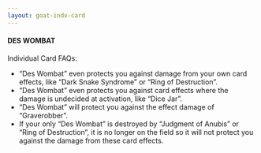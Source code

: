 ```yaml
---
layout: goat-indv-card
---
```


#### DES WOMBAT

Individual Card FAQs:

*   “Des Wombat” even protects you against damage from your own card effects, like “Dark Snake Syndrome” or “Ring of Destruction”.
*   “Des Wombat” even protects you against card effects where the damage is undecided at activation, like “Dice Jar”.
*   “Des Wombat” will protect you against the effect damage of “Graverobber”.
*   If your only “Des Wombat” is destroyed by “Judgment of Anubis” or “Ring of Destruction”, it is no longer on the field so it will not protect you against the damage from these card effects.